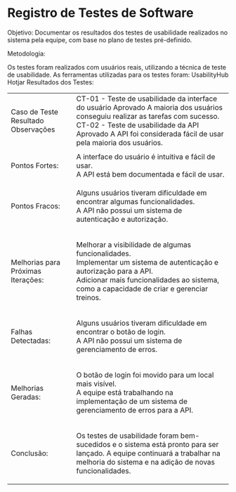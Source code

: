 # Registro de Testes de Software

Objetivo: Documentar os resultados dos testes de usabilidade realizados no sistema pela equipe, com base no plano de testes pré-definido.

Metodologia:

Os testes foram realizados com usuários reais, utilizando a técnica de teste de usabilidade.
As ferramentas utilizadas para os testes foram:
UsabilityHub
Hotjar
Resultados dos Testes:

<table>
<tr>
<td>Caso de Teste	Resultado	Observações
	
</td>
<td>
CT-01 - Teste de usabilidade da interface do usuário	Aprovado	A maioria dos usuários conseguiu realizar as tarefas com sucesso.
  <br>
     CT-02 - Teste de usabilidade da API	Aprovado	A API foi considerada fácil de usar pela maioria dos usuários.
</td>
</tr>

<tr>
<td>

<tr>
<td>
  
Pontos Fortes:

</td>
<td>
A interface do usuário é intuitiva e fácil de usar.
	 <br>
A API está bem documentada e fácil de usar.

</td>
</tr>

<tr>
<td>
Pontos Fracos:
</td>
<td> 
	
Alguns usuários tiveram dificuldade em encontrar algumas funcionalidades.
 <br>
A API não possui um sistema de autenticação e autorização.

</td>
</tr>

<tr>
<td>
Melhorias para Próximas Iterações:
</td>
<td>
	
Melhorar a visibilidade de algumas funcionalidades.  <br>
Implementar um sistema de autenticação e autorização para a API.  <br>
Adicionar mais funcionalidades ao sistema, como a capacidade de criar e gerenciar treinos.  <br>
</td>
</tr>

<tr>
<td>
Falhas Detectadas:
</td>
<td>
	
Alguns usuários tiveram dificuldade em encontrar o botão de login.
 <br>
A API não possui um sistema de gerenciamento de erros.
</td>
</tr>
<tr>
<td>
Melhorias Geradas:
</td>
<td>
	
O botão de login foi movido para um local mais visível.
 <br>
A equipe está trabalhando na implementação de um sistema de gerenciamento de erros para a API.
</td>
</tr>
<tr>
<td>
Conclusão:
</td>
<td>
	
Os testes de usabilidade foram bem-sucedidos e o sistema está pronto para ser lançado. A equipe continuará a trabalhar na melhoria do sistema e na adição de novas funcionalidades.
</td>
</tr>
